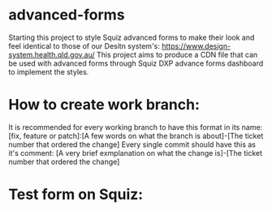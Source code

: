 # advanced-forms
Starting this project to style Squiz advanced forms to make their look and feel identical to those of our Desitn system's: https://www.design-system.health.qld.gov.au/
This project aims to produce a CDN file that can be used with advanced forms through Squiz DXP advance forms dashboard to implement the styles. 


# How to create work branch: 
It is recommended for every working branch to have this format in its name: 
[fix, feature or patch]:[A few words on what the branch is about]-[The ticket number that ordered the change]
Every single commit should have this as it's comment: [A very brief exmplanation on what the change is]-[The ticket number that ordered the change]

# Test form on Squiz: 
